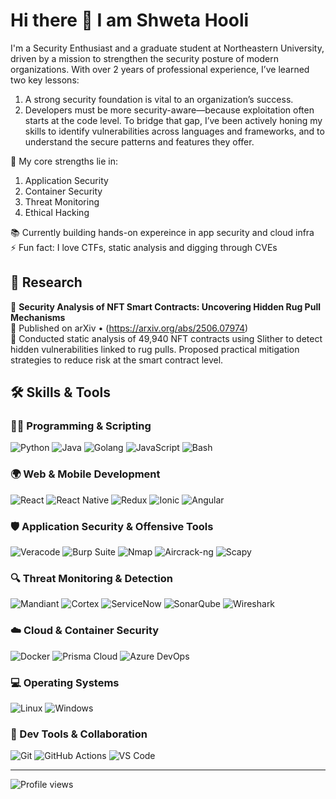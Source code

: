 # Hi there 👋 I am Shweta Hooli

I'm a Security Enthusiast and a graduate student at Northeastern University, driven by a mission to strengthen the security posture of modern organizations. With over 2 years of professional experience, I’ve learned two key lessons:
1. A strong security foundation is vital to an organization’s success.
2. Developers must be more security-aware—because exploitation often starts at the code level.
To bridge that gap, I’ve been actively honing my skills to identify vulnerabilities across languages and frameworks, and to understand the secure patterns and features they offer.

🔐 My core strengths lie in:
1. Application Security
2. Container Security
3. Threat Monitoring
4. Ethical Hacking

📚 Currently building hands-on expereince in app security and cloud infra  
⚡ Fun fact: I love CTFs, static analysis and digging through CVEs

## 📄 Research

🧪 **Security Analysis of NFT Smart Contracts: Uncovering Hidden Rug Pull Mechanisms**  
📍 Published on arXiv • (https://arxiv.org/abs/2506.07974)  
📌 Conducted static analysis of 49,940 NFT contracts using Slither to detect hidden vulnerabilities linked to rug pulls. Proposed practical mitigation strategies to reduce risk at the smart contract level.

## 🛠️ Skills & Tools

### 👩‍💻 Programming & Scripting
![Python](https://img.shields.io/badge/-Python-3776AB?logo=python&logoColor=white&style=flat)
![Java](https://img.shields.io/badge/-Java-007396?logo=java&logoColor=white&style=flat)
![Golang](https://img.shields.io/badge/-Go-00ADD8?logo=go&logoColor=white&style=flat)
![JavaScript](https://img.shields.io/badge/-JavaScript-F7DF1E?logo=javascript&logoColor=black&style=flat)
![Bash](https://img.shields.io/badge/-Bash_Scripting-4EAA25?logo=gnu-bash&logoColor=white&style=flat)

### 🌍 Web & Mobile Development
![React](https://img.shields.io/badge/-React-61DAFB?logo=react&logoColor=black&style=flat)
![React Native](https://img.shields.io/badge/-React%20Native-61DAFB?logo=react&logoColor=black&style=flat)
![Redux](https://img.shields.io/badge/-Redux-764ABC?logo=redux&logoColor=white&style=flat)
![Ionic](https://img.shields.io/badge/-Ionic-3880FF?logo=ionic&logoColor=white&style=flat)
![Angular](https://img.shields.io/badge/-Angular-DD0031?logo=angular&logoColor=white&style=flat)

### 🛡️ Application Security & Offensive Tools
![Veracode](https://img.shields.io/badge/-Veracode-008000?style=flat&logoColor=white)
![Burp Suite](https://img.shields.io/badge/-Burp%20Suite-FF5722?style=flat&logoColor=white)
![Nmap](https://img.shields.io/badge/-Nmap-4682B4?style=flat&logoColor=white)
![Aircrack-ng](https://img.shields.io/badge/-Aircrack--ng-333333?style=flat&logoColor=white)
![Scapy](https://img.shields.io/badge/-Scapy-008000?style=flat&logoColor=white)

### 🔍 Threat Monitoring & Detection
![Mandiant](https://img.shields.io/badge/-Mandiant-E8312D?style=flat&logoColor=white)
![Cortex](https://img.shields.io/badge/-Cortex-4169E1?style=flat&logoColor=white)
![ServiceNow](https://img.shields.io/badge/-ServiceNow-00A9CE?logo=servicenow&logoColor=white&style=flat)
![SonarQube](https://img.shields.io/badge/-SonarQube-4E9BCD?logo=sonarqube&logoColor=white&style=flat)
![Wireshark](https://img.shields.io/badge/-Wireshark-1679A7?logo=wireshark&logoColor=white&style=flat)

### ☁️ Cloud & Container Security
![Docker](https://img.shields.io/badge/-Docker-2496ED?logo=docker&logoColor=white&style=flat)
![Prisma Cloud](https://img.shields.io/badge/-Prisma%20Cloud-00BFFF?style=flat&logoColor=white)
![Azure DevOps](https://img.shields.io/badge/-Azure%20DevOps-0078D7?logo=azuredevops&logoColor=white&style=flat)

### 💻 Operating Systems
![Linux](https://img.shields.io/badge/-Linux-FCC624?logo=linux&logoColor=black&style=flat)
![Windows](https://img.shields.io/badge/-Windows-0078D6?logo=windows&logoColor=white&style=flat)

### 🧰 Dev Tools & Collaboration
![Git](https://img.shields.io/badge/-Git-F05032?logo=git&logoColor=white&style=flat)
![GitHub Actions](https://img.shields.io/badge/-GitHub%20Actions-2088FF?logo=githubactions&logoColor=white&style=flat)
![VS Code](https://img.shields.io/badge/-VS%20Code-007ACC?logo=visual-studio-code&logoColor=white&style=flat)

---

![Profile views](https://komarev.com/ghpvc/?username=sho29&color=blueviolet)
